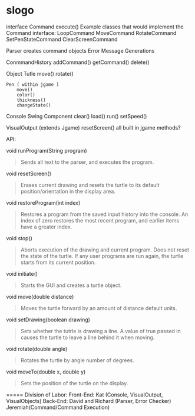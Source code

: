 slogo
=====


interface Command
	execute()
    Example classes that would implement the Command interface:
    LoopCommand
    MoveCommand
    RotateCommand
    SetPenStateCommand
    ClearScreenCommand
	
Parser
	creates command objects
Error Message Generations
    


ConmmandHistory
	addCommand()
	getCommand()
	delete()

Object
	Tutle
		move()
		rotate()

	Pen ( within jgame )
		move()
		color()
		thickness()
		changeState()

Console
	Swing Component
		clear()
		load()
		run()
		setSpeed()	

VisualOutput (extends Jgame)
	resetScreen()
	all built in jgame methods?

API:

void runProgram(String program)
>	Sends all text to the parser, and executes the program.

void resetScreen()
>	Erases current drawing and resets the turtle to its default position/orientation in the display area.

void restoreProgram(int index)
>	Restores a program from the saved input history into the console. 
>	An index of zero restores the most recent program, and earlier items have a greater index.

void stop()
>	Aborts execution of the drawing and current program. Does not reset the state of the turtle.
>	If any user programs are run again, the turtle starts from its current position.
	
void initiate()
>	Starts the GUI and creates a turtle object.

void move(double distance)
>	Moves the turtle forward by an amount of distance default units.
	
void setDrawing(boolean drawing)
>	Sets whether the tutrle is drawing a line. A value of true passed in causes the turtle to leave a line behind it when moving.
	
void rotate(double angle)
>	Rotates the turtle by angle number of degrees.

void moveTo(double x, double y)
>	Sets the position of the turtle on the display.
    
=====
Division of Labor:
Front-End:
    Kat (Console, VisualOutput, VisualObjects)
Back-End:
    David and Richard (Parser, Error Checker)
    Jeremiah(Command/Command Execution)
